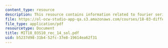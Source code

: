 ```yaml
---
content_type: resource
description: This resource contains information related to fourier series.
file: https://ol-ocw-studio-app-qa.s3.amazonaws.com/courses/18-03-differential-equations-spring-2010/b5237d9831b452fc37e819614ea62f31_MIT18_03S10_rec_14_sol.pdf
file_type: application/pdf
resourcetype: Document
title: MIT18_03S10_rec_14_sol.pdf
uid: b5237d98-31b4-52fc-37e8-19614ea62f31
---
```


